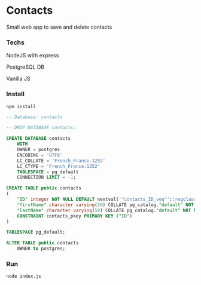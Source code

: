 # Contacts

Small web app to save and delete contacts

### Techs

NodeJS with express

PostgreSQL DB

Vanilla JS


### Install

~~~
npm install
~~~

~~~sql
-- Database: contacts

-- DROP DATABASE contacts;

CREATE DATABASE contacts
    WITH 
    OWNER = postgres
    ENCODING = 'UTF8'
    LC_COLLATE = 'French_France.1252'
    LC_CTYPE = 'French_France.1252'
    TABLESPACE = pg_default
    CONNECTION LIMIT = -1;

CREATE TABLE public.contacts
(
    "ID" integer NOT NULL DEFAULT nextval('"contacts_ID_seq"'::regclass),
    "firstName" character varying(50) COLLATE pg_catalog."default" NOT NULL,
    "lastName" character varying(50) COLLATE pg_catalog."default" NOT NULL,
    CONSTRAINT contacts_pkey PRIMARY KEY ("ID")
)

TABLESPACE pg_default;

ALTER TABLE public.contacts
    OWNER to postgres;
~~~

### Run 

~~~
node index.js
~~~